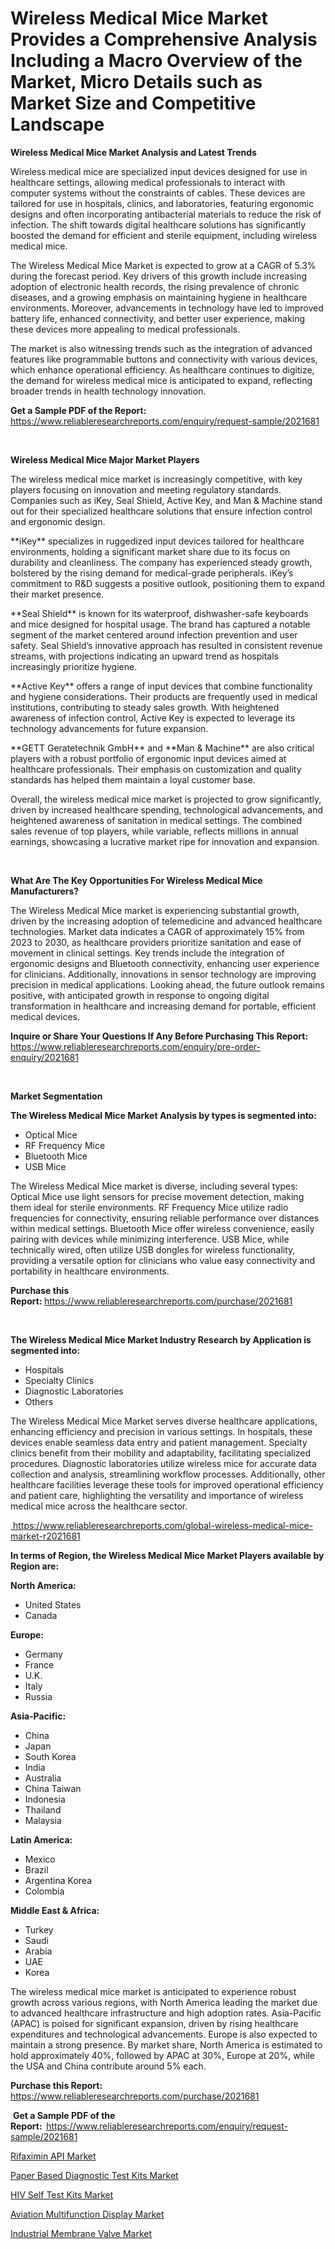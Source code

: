 <p><h1>Wireless Medical Mice Market Provides a Comprehensive Analysis Including a Macro Overview of the Market, Micro Details such as Market Size and Competitive Landscape</h1></p><p><strong>Wireless Medical Mice Market Analysis and Latest Trends</strong></p>
<p><p>Wireless medical mice are specialized input devices designed for use in healthcare settings, allowing medical professionals to interact with computer systems without the constraints of cables. These devices are tailored for use in hospitals, clinics, and laboratories, featuring ergonomic designs and often incorporating antibacterial materials to reduce the risk of infection. The shift towards digital healthcare solutions has significantly boosted the demand for efficient and sterile equipment, including wireless medical mice.</p><p>The Wireless Medical Mice Market is expected to grow at a CAGR of 5.3% during the forecast period. Key drivers of this growth include increasing adoption of electronic health records, the rising prevalence of chronic diseases, and a growing emphasis on maintaining hygiene in healthcare environments. Moreover, advancements in technology have led to improved battery life, enhanced connectivity, and better user experience, making these devices more appealing to medical professionals. </p><p>The market is also witnessing trends such as the integration of advanced features like programmable buttons and connectivity with various devices, which enhance operational efficiency. As healthcare continues to digitize, the demand for wireless medical mice is anticipated to expand, reflecting broader trends in health technology innovation.</p></p>
<p><strong>Get a Sample PDF of the Report:&nbsp;</strong> <a href="https://www.reliableresearchreports.com/enquiry/request-sample/2021681?utm_campaign=37&utm_medium=2&utm_source=Github&utm_content=ia&utm_term=27102024&utm_id=wireless-medical-mice">https://www.reliableresearchreports.com/enquiry/request-sample/2021681</a></p>
<p>&nbsp;</p>
<p><strong>Wireless Medical Mice Major Market Players</strong></p>
<p><p>The wireless medical mice market is increasingly competitive, with key players focusing on innovation and meeting regulatory standards. Companies such as iKey, Seal Shield, Active Key, and Man & Machine stand out for their specialized healthcare solutions that ensure infection control and ergonomic design.</p><p>**iKey** specializes in ruggedized input devices tailored for healthcare environments, holding a significant market share due to its focus on durability and cleanliness. The company has experienced steady growth, bolstered by the rising demand for medical-grade peripherals. iKey’s commitment to R&D suggests a positive outlook, positioning them to expand their market presence.</p><p>**Seal Shield** is known for its waterproof, dishwasher-safe keyboards and mice designed for hospital usage. The brand has captured a notable segment of the market centered around infection prevention and user safety. Seal Shield’s innovative approach has resulted in consistent revenue streams, with projections indicating an upward trend as hospitals increasingly prioritize hygiene.</p><p>**Active Key** offers a range of input devices that combine functionality and hygiene considerations. Their products are frequently used in medical institutions, contributing to steady sales growth. With heightened awareness of infection control, Active Key is expected to leverage its technology advancements for future expansion.</p><p>**GETT Geratetechnik GmbH** and **Man & Machine** are also critical players with a robust portfolio of ergonomic input devices aimed at healthcare professionals. Their emphasis on customization and quality standards has helped them maintain a loyal customer base.</p><p>Overall, the wireless medical mice market is projected to grow significantly, driven by increased healthcare spending, technological advancements, and heightened awareness of sanitation in medical settings. The combined sales revenue of top players, while variable, reflects millions in annual earnings, showcasing a lucrative market ripe for innovation and expansion.</p></p>
<p>&nbsp;</p>
<p><strong>What Are The Key Opportunities For Wireless Medical Mice Manufacturers?</strong></p>
<p><p>The Wireless Medical Mice market is experiencing substantial growth, driven by the increasing adoption of telemedicine and advanced healthcare technologies. Market data indicates a CAGR of approximately 15% from 2023 to 2030, as healthcare providers prioritize sanitation and ease of movement in clinical settings. Key trends include the integration of ergonomic designs and Bluetooth connectivity, enhancing user experience for clinicians. Additionally, innovations in sensor technology are improving precision in medical applications. Looking ahead, the future outlook remains positive, with anticipated growth in response to ongoing digital transformation in healthcare and increasing demand for portable, efficient medical devices.</p></p>
<p><strong>Inquire or Share Your Questions If Any Before Purchasing This Report:</strong> <a href="https://www.reliableresearchreports.com/enquiry/pre-order-enquiry/2021681?utm_campaign=37&utm_medium=2&utm_source=Github&utm_content=ia&utm_term=27102024&utm_id=wireless-medical-mice">https://www.reliableresearchreports.com/enquiry/pre-order-enquiry/2021681</a></p>
<p>&nbsp;</p>
<p><strong>Market Segmentation</strong></p>
<p><strong>The Wireless Medical Mice Market Analysis by types is segmented into:</strong></p>
<p><ul><li>Optical Mice</li><li>RF Frequency Mice</li><li>Bluetooth Mice</li><li>USB Mice</li></ul></p>
<p><p>The Wireless Medical Mice market is diverse, including several types: Optical Mice use light sensors for precise movement detection, making them ideal for sterile environments. RF Frequency Mice utilize radio frequencies for connectivity, ensuring reliable performance over distances within medical settings. Bluetooth Mice offer wireless convenience, easily pairing with devices while minimizing interference. USB Mice, while technically wired, often utilize USB dongles for wireless functionality, providing a versatile option for clinicians who value easy connectivity and portability in healthcare environments.</p></p>
<p><strong>Purchase this Report:&nbsp;</strong><a href="https://www.reliableresearchreports.com/purchase/2021681?utm_campaign=37&utm_medium=2&utm_source=Github&utm_content=ia&utm_term=27102024&utm_id=wireless-medical-mice">https://www.reliableresearchreports.com/purchase/2021681</a></p>
<p>&nbsp;</p>
<p><strong>The Wireless Medical Mice Market Industry Research by Application is segmented into:</strong></p>
<p><ul><li>Hospitals</li><li>Specialty Clinics</li><li>Diagnostic Laboratories</li><li>Others</li></ul></p>
<p><p>The Wireless Medical Mice Market serves diverse healthcare applications, enhancing efficiency and precision in various settings. In hospitals, these devices enable seamless data entry and patient management. Specialty clinics benefit from their mobility and adaptability, facilitating specialized procedures. Diagnostic laboratories utilize wireless mice for accurate data collection and analysis, streamlining workflow processes. Additionally, other healthcare facilities leverage these tools for improved operational efficiency and patient care, highlighting the versatility and importance of wireless medical mice across the healthcare sector.</p></p>
<p><a href="https://www.reliableresearchreports.com/global-wireless-medical-mice-market-r2021681?utm_campaign=37&utm_medium=2&utm_source=Github&utm_content=ia&utm_term=27102024&utm_id=wireless-medical-mice">&nbsp;https://www.reliableresearchreports.com/global-wireless-medical-mice-market-r2021681</a></p>
<p><strong>In terms of Region, the Wireless Medical Mice Market Players available by Region are:</strong></p>
<p>
    <p> <strong> North America: </strong>
        <ul>
            <li>United States</li>
            <li>Canada</li>
        </ul>
        </p> 
    <p> <strong> Europe: </strong>
        <ul>
            <li>Germany</li>
            <li>France</li>
            <li>U.K.</li>
            <li>Italy</li>
            <li>Russia</li>
        </ul>
        </p> 
    <p> <strong> Asia-Pacific: </strong>
        <ul>
            <li>China</li>
            <li>Japan</li>
            <li>South Korea</li>
            <li>India</li>
            <li>Australia</li>
            <li>China Taiwan</li>
            <li>Indonesia</li>
            <li>Thailand</li>
            <li>Malaysia</li>
        </ul>
        </p> 
    <p> <strong> Latin America: </strong>
        <ul>
            <li>Mexico</li>
            <li>Brazil</li>
            <li>Argentina Korea</li>
            <li>Colombia</li>
        </ul>
        </p> 
    <p> <strong> Middle East & Africa: </strong>
        <ul>
            <li>Turkey</li>
            <li>Saudi</li>
            <li>Arabia</li>
            <li>UAE</li>
            <li>Korea</li>
        </ul>
    </p>
    </p>
<p><p>The wireless medical mice market is anticipated to experience robust growth across various regions, with North America leading the market due to advanced healthcare infrastructure and high adoption rates. Asia-Pacific (APAC) is poised for significant expansion, driven by rising healthcare expenditures and technological advancements. Europe is also expected to maintain a strong presence. By market share, North America is estimated to hold approximately 40%, followed by APAC at 30%, Europe at 20%, while the USA and China contribute around 5% each.</p></p>
<p><strong>Purchase this Report: </strong><a href="https://www.reliableresearchreports.com/purchase/2021681?utm_campaign=37&utm_medium=2&utm_source=Github&utm_content=ia&utm_term=27102024&utm_id=wireless-medical-mice">https://www.reliableresearchreports.com/purchase/2021681</a></p>
<p>&nbsp;<strong>Get a Sample PDF of the Report:&nbsp;&nbsp;</strong><a href="https://www.reliableresearchreports.com/enquiry/request-sample/2021681?utm_campaign=37&utm_medium=2&utm_source=Github&utm_content=ia&utm_term=27102024&utm_id=wireless-medical-mice">https://www.reliableresearchreports.com/enquiry/request-sample/2021681</a></p>
<p><strong></strong></p>
<p><p><a href="https://www.linkedin.com/pulse/rifaximin-api-sector-surge-71-growth-roadmap-2031-firmazon-tugoc?trk=public_post_embed_feed-article-content&utm_campaign=37&utm_medium=2&utm_source=Github&utm_content=ia&utm_term=27102024&utm_id=wireless-medical-mice">Rifaximin API Market</a></p><p><a href="https://github.com/ChristianClark406/Market-Research-Report-List-1/blob/main/paper-based-diagnostic-test-kits-market.md?utm_campaign=37&utm_medium=2&utm_source=Github&utm_content=ia&utm_term=27102024&utm_id=wireless-medical-mice">Paper Based Diagnostic Test Kits Market</a></p><p><a href="https://github.com/LacThu1/Market-Research-Report-List-1/blob/main/hiv-self-test-kits-market.md?utm_campaign=37&utm_medium=2&utm_source=Github&utm_content=ia&utm_term=27102024&utm_id=wireless-medical-mice">HIV Self Test Kits Market</a></p><p><a href="https://www.linkedin.com/pulse/aviation-multifunction-display-market-navigating-challenges-bfk0e?trk=public_post_embed_feed-article-content&utm_campaign=37&utm_medium=2&utm_source=Github&utm_content=ia&utm_term=27102024&utm_id=wireless-medical-mice">Aviation Multifunction Display Market</a></p><p><a href="https://issuu.com/reportprime-2/docs/industrial-membrane-valve-market-si_6980cbf9f86535?utm_campaign=37&utm_medium=2&utm_source=Github&utm_content=ia&utm_term=27102024&utm_id=wireless-medical-mice">Industrial Membrane Valve Market</a></p></p>